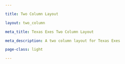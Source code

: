 ```yaml
---

title: Two Column Layout

layout: two_column

meta_title: Texas Exes Two Column Layout

meta_description: A two column layout for Texas Exes

page-class: light

---
```



